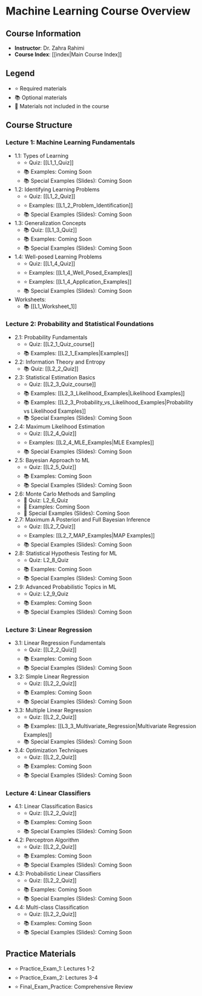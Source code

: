 # Machine Learning Course Overview

## Course Information
- **Instructor**: Dr. Zahra Rahimi
- **Course Index**: [[index|Main Course Index]]

## Legend
- ⭐ Required materials
- 📚 Optional materials
- 🚫 Materials not included in the course

## Course Structure

### Lecture 1: Machine Learning Fundamentals
- 1.1: Types of Learning
  - ⭐ Quiz: [[L1_1_Quiz]]
  - 📚 Examples: Coming Soon
  - 📚 Special Examples (Slides): Coming Soon
- 1.2: Identifying Learning Problems
  - ⭐ Quiz: [[L1_2_Quiz]]
  - ⭐ Examples: [[L1_2_Problem_Identification]]
  - 📚 Special Examples (Slides): Coming Soon
- 1.3: Generalization Concepts
  - 📚 Quiz: [[L1_3_Quiz]]
  - 📚 Examples: Coming Soon
  - 📚 Special Examples (Slides): Coming Soon
- 1.4: Well-posed Learning Problems
  - ⭐ Quiz: [[L1_4_Quiz]]
  - ⭐ Examples: [[L1_4_Well_Posed_Examples]]
  - ⭐ Examples: [[L1_4_Application_Examples]]
  - 📚 Special Examples (Slides): Coming Soon
- Worksheets:
  - 📚 [[L1_Worksheet_1]]

### Lecture 2: Probability and Statistical Foundations
- 2.1: Probability Fundamentals
  - ⭐ Quiz: [[L2_1_Quiz_course]]
  - 📚 Examples: [[L2_1_Examples|Examples]]
- 2.2: Information Theory and Entropy
  - 📚 Quiz: [[L2_2_Quiz]]
- 2.3: Statistical Estimation Basics
  - ⭐ Quiz: [[L2_3_Quiz_course]]
  - 📚 Examples: [[L2_3_Likelihood_Examples|Likelihood Examples]]
  - 📚 Examples: [[L2_3_Probability_vs_Likelihood_Examples|Probability vs Likelihood Examples]]
  - 📚 Special Examples (Slides): Coming Soon
- 2.4: Maximum Likelihood Estimation
  - ⭐ Quiz: [[L2_4_Quiz]]
  - ⭐ Examples: [[L2_4_MLE_Examples|MLE Examples]]
  - 📚 Special Examples (Slides): Coming Soon
- 2.5: Bayesian Approach to ML
  - ⭐ Quiz: [[L2_5_Quiz]]
  - 📚 Examples: Coming Soon
  - 📚 Special Examples (Slides): Coming Soon
- 2.6: Monte Carlo Methods and Sampling
  - 🚫 Quiz: L2_6_Quiz
  - 🚫 Examples: Coming Soon
  - 🚫 Special Examples (Slides): Coming Soon
- 2.7: Maximum A Posteriori and Full Bayesian Inference
  - ⭐ Quiz: [[L2_7_Quiz]]
  - ⭐ Examples: [[L2_7_MAP_Examples|MAP Examples]]
  - 📚 Special Examples (Slides): Coming Soon
- 2.8: Statistical Hypothesis Testing for ML
  - ⭐ Quiz: L2_8_Quiz
  - 📚 Examples: Coming Soon
  - 📚 Special Examples (Slides): Coming Soon
- 2.9: Advanced Probabilistic Topics in ML
  - ⭐ Quiz: L2_9_Quiz
  - 📚 Examples: Coming Soon
  - 📚 Special Examples (Slides): Coming Soon

### Lecture 3: Linear Regression
- 3.1: Linear Regression Fundamentals
  - ⭐ Quiz: [[L2_2_Quiz]]
  - 📚 Examples: Coming Soon
  - 📚 Special Examples (Slides): Coming Soon
- 3.2: Simple Linear Regression
  - ⭐ Quiz: [[L2_2_Quiz]]
  - 📚 Examples: Coming Soon
  - 📚 Special Examples (Slides): Coming Soon
- 3.3: Multiple Linear Regression
  - ⭐ Quiz: [[L2_2_Quiz]]
  - 📚 Examples: [[L3_3_Multivariate_Regression|Multivariate Regression Examples]]
  - 📚 Special Examples (Slides): Coming Soon
- 3.4: Optimization Techniques
  - ⭐ Quiz: [[L2_2_Quiz]]
  - 📚 Examples: Coming Soon
  - 📚 Special Examples (Slides): Coming Soon

### Lecture 4: Linear Classifiers
- 4.1: Linear Classification Basics
  - ⭐ Quiz: [[L2_2_Quiz]]
  - 📚 Examples: Coming Soon
  - 📚 Special Examples (Slides): Coming Soon
- 4.2: Perceptron Algorithm
  - ⭐ Quiz: [[L2_2_Quiz]]
  - 📚 Examples: Coming Soon
  - 📚 Special Examples (Slides): Coming Soon
- 4.3: Probabilistic Linear Classifiers
  - ⭐ Quiz: [[L2_2_Quiz]]
  - 📚 Examples: Coming Soon
  - 📚 Special Examples (Slides): Coming Soon
- 4.4: Multi-class Classification
  - ⭐ Quiz: [[L2_2_Quiz]]
  - 📚 Examples: Coming Soon
  - 📚 Special Examples (Slides): Coming Soon

## Practice Materials
- ⭐ Practice_Exam_1: Lectures 1-2
- ⭐ Practice_Exam_2: Lectures 3-4
- ⭐ Final_Exam_Practice: Comprehensive Review